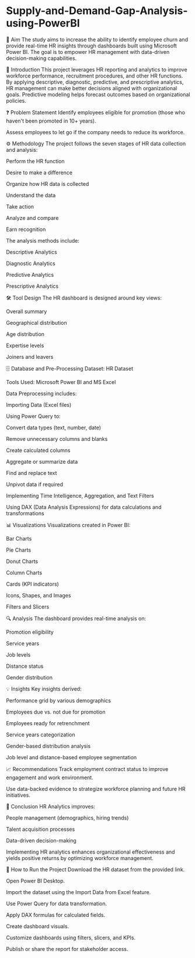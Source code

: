 # Supply-and-Demand-Gap-Analysis-using-PowerBI
📌 Aim
The study aims to increase the ability to identify employee churn and provide real-time HR insights through dashboards built using Microsoft Power BI. The goal is to empower HR management with data-driven decision-making capabilities.

📖 Introduction
This project leverages HR reporting and analytics to improve workforce performance, recruitment procedures, and other HR functions.
By applying descriptive, diagnostic, predictive, and prescriptive analytics, HR management can make better decisions aligned with organizational goals.
Predictive modeling helps forecast outcomes based on organizational policies.

❓ Problem Statement
Identify employees eligible for promotion (those who haven't been promoted in 10+ years).

Assess employees to let go if the company needs to reduce its workforce.

⚙️ Methodology
The project follows the seven stages of HR data collection and analysis:

Perform the HR function

Desire to make a difference

Organize how HR data is collected

Understand the data

Take action

Analyze and compare

Earn recognition

The analysis methods include:

Descriptive Analytics

Diagnostic Analytics

Predictive Analytics

Prescriptive Analytics

🛠 Tool Design
The HR dashboard is designed around key views:

Overall summary

Geographical distribution

Age distribution

Expertise levels

Joiners and leavers

🗄️ Database and Pre-Processing
Dataset: HR Dataset

Tools Used: Microsoft Power BI and MS Excel

Data Preprocessing includes:

Importing Data (Excel files)

Using Power Query to:

Convert data types (text, number, date)

Remove unnecessary columns and blanks

Create calculated columns

Aggregate or summarize data

Find and replace text

Unpivot data if required

Implementing Time Intelligence, Aggregation, and Text Filters

Using DAX (Data Analysis Expressions) for data calculations and transformations

📊 Visualizations
Visualizations created in Power BI:

Bar Charts

Pie Charts

Donut Charts

Column Charts

Cards (KPI indicators)

Icons, Shapes, and Images

Filters and Slicers

🔍 Analysis
The dashboard provides real-time analysis on:

Promotion eligibility

Service years

Job levels

Distance status

Gender distribution

💡 Insights
Key insights derived:

Performance grid by various demographics

Employees due vs. not due for promotion

Employees ready for retrenchment

Service years categorization

Gender-based distribution analysis

Job level and distance-based employee segmentation

📈 Recommendations
Track employment contract status to improve engagement and work environment.

Use data-backed evidence to strategize workforce planning and future HR initiatives.

📝 Conclusion
HR Analytics improves:

People management (demographics, hiring trends)

Talent acquisition processes

Data-driven decision-making

Implementing HR analytics enhances organizational effectiveness and yields positive returns by optimizing workforce management.

🚀 How to Run the Project
Download the HR dataset from the provided link.

Open Power BI Desktop.

Import the dataset using the Import Data from Excel feature.

Use Power Query for data transformation.

Apply DAX formulas for calculated fields.

Create dashboard visuals.

Customize dashboards using filters, slicers, and KPIs.

Publish or share the report for stakeholder access.
